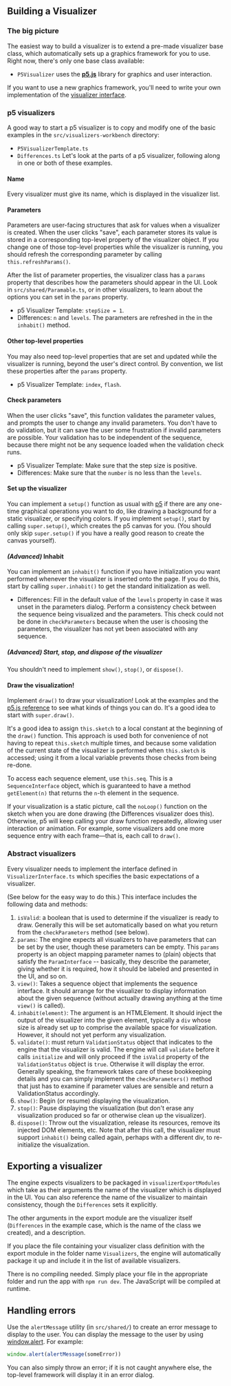 ## Building a Visualizer

### The big picture

The easiest way to build a visualizer is to extend a pre-made visualizer base
class, which automatically sets up a graphics framework for you to use. Right
now, there's only one base class available:

-   `P5Visualizer` uses the [**p5.js**](https://p5js.org/) library for
    graphics and user interaction.

If you want to use a new graphics framework, you'll need to write your own
implementation of the [visualizer interface](#abstract-visualizers).

### p5 visualizers

A good way to start a p5 visualizer is to copy and modify one of the basic
examples in the `src/visualizers-workbench` directory:

-   `P5VisualizerTemplate.ts`
-   `Differences.ts` Let's look at the parts of a p5 visualizer, following
    along in one or both of these examples.

#### Name

Every visualizer must give its name, which is displayed in the visualizer
list.

#### Parameters

Parameters are user-facing structures that ask for values when a visualizer is
created. When the user clicks "save", each parameter stores its value is
stored in a corresponding top-level property of the visualizer object. If you
change one of those top-level properties while the visualizer is running, you
should refresh the corresponding parameter by calling `this.refreshParams()`.

After the list of parameter properties, the visualizer class has a `params`
property that describes how the parameters should appear in the UI. Look in
`src/shared/Paramable.ts`, or in other visualizers, to learn about the options
you can set in the `params` property.

-   p5 Visualizer Template: `stepSize = 1`.
-   Differences: `n` and `levels`. The parameters are refreshed in the in the
    `inhabit()` method.

#### Other top-level properties

You may also need top-level properties that are set and updated while the
visualizer is running, beyond the user's direct control. By convention, we
list these properties after the `params` property.

-   p5 Visualizer Template: `index`, `flash`.

#### Check parameters

When the user clicks "save", this function validates the parameter values, and
prompts the user to change any invalid parameters. You don't have to do
validation, but it can save the user some frustration if invalid parameters
are possible. Your validation has to be independent of the sequence, because
there might not be any sequence loaded when the validation check runs.

-   p5 Visualizer Template: Make sure that the step size is positive.
-   Differences: Make sure that the `number` is no less than the `levels`.

#### Set up the visualizer

You can implement a `setup()` function as usual with
[p5](https://p5js.org/learn/) if there are any one-time graphical operations
you want to do, like drawing a background for a static visualizer, or
specifying colors. If you implement `setup()`, start by calling
`super.setup()`, which creates the p5 canvas for you. (You should only skip
`super.setup()` if you have a really good reason to create the canvas
yourself).

#### _(Advanced)_ Inhabit

You can implement an `inhabit()` function if you have initialization you want
performed whenever the visualizer is inserted onto the page. If you do this,
start by calling `super.inhabit()` to get the standard initialization as well.

-   Differences: Fill in the default value of the `levels` property in case it
    was unset in the parameters dialog. Perform a consistency check between
    the sequence being visualized and the parameters. This check could not be
    done in `checkParameters` because when the user is choosing the
    parameters, the visualizer has not yet been associated with any sequence.

##### _(Advanced)_ Start, stop, and dispose of the visualizer

You shouldn't need to implement `show()`, `stop()`, or `dispose()`.

#### Draw the visualization!

Implement `draw()` to draw your visualization! Look at the examples and the
[p5.js reference](https://p5js.org/reference/) to see what kinds of things you
can do. It's a good idea to start with `super.draw()`.

It's a good idea to assign `this.sketch` to a local constant at the beginning
of the `draw()` function. This approach is used both for convenience of not
having to repeat `this.sketch` multiple times, and because some validation of
the current state of the visualizer is performed when `this.sketch` is
accessed; using it from a local variable prevents those checks from being
re-done.

To access each sequence element, use `this.seq`. This is a `SequenceInterface`
object, which is guaranteed to have a method `getElement(n)` that returns the
`n`-th element in the sequence.

If your visualization is a static picture, call the `noLoop()` function on the
sketch when you are done drawing (the Differences visualizer does this).
Otherwise, p5 will keep calling your draw function repeatedly, allowing user
interaction or animation. For example, some visualizers add one more sequence
entry with each frame—that is, each call to `draw()`.

### Abstract visualizers

Every visualizer needs to implement the interface defined in
`VisualizerInterface.ts` which specifies the basic expectations of a
visualizer.

(See below for the easy way to do this.) This interface includes the following
data and methods:

<!-- There is significant redundancy between the following and the contents
     of Paramable and VisualizerInterface. Ideally, it would be sorted into
     those two sources, and extracted from the relevant source files, to
     better obey the principle of documentation alongside relevant code.
-->

1. `isValid`: a boolean that is used to determine if the visualizer is ready
   to draw. Generally this will be set automatically based on what you return
   from the `checkParameters` method (see below).
2. `params`: The engine expects all visualizers to have parameters that can be
   set by the user, though these parameters can be empty. This `params`
   property is an object mapping parameter names to (plain) objects that
   satisfy the `ParamInterface` -- basically, they describe the parameter,
   giving whether it is required, how it should be labeled and presented in
   the UI, and so on.
3. `view()`: Takes a sequence object that implements the sequence interface.
   It should arrange for the visualizer to display information about the given
   sequence (without actually drawing anything at the time `view()` is
   called).
4. `inhabit(element)`: The argument is an HTMLElement. It should inject the
   output of the visualizer into the given element, typically a `div` whose
   size is already set up to comprise the available space for visualization.
   However, it should not yet perform any visualization.
5. `validate()`: must return `ValidationStatus` object that indicates to the
   engine that the visualizer is valid. The engine will call `validate` before
   it calls `initialize` and will only proceed if the `isValid` property of
   the `ValidationStatus` object is `true`. Otherwise it will display the
   error. Generally speaking, the framework takes care of these bookkeeping
   details and you can simply implement the `checkParameters()` method that
   just has to examine if parameter values are sensible and return a
   ValidationStatus accordingly.
6. `show()`: Begin (or resume) displaying the visualization.
7. `stop()`: Pause displaying the visualization (but don't erase any
   visualization produced so far or otherwise clean up the visualizer).
8. `dispose()`: Throw out the visualization, release its resources, remove its
   injected DOM elements, etc. Note that after this call, the visualizer must
   support `inhabit()` being called again, perhaps with a different div, to
   re-initialize the visualization.

## Exporting a visualizer

The engine expects visualizers to be packaged in `visualizerExportModules`
which take as their arguments the name of the visualizer which is displayed in
the UI. You can also reference the name of the visualizer to maintain
consistency, though the `Differences` sets it explicitly.

The other arguments in the export module are the visualizer itself
(`Differences` in the example case, which is the name of the class we
created), and a description.

If you place the file containing your visualizer class definition with the
export module in the folder name `Visualizers`, the engine will automatically
package it up and include it in the list of available visualizers.

There is no compiling needed. Simply place your file in the appropriate folder
and run the app with `npm run dev`. The JavaScript will be compiled at
runtime.

## Handling errors

Use the `alertMessage` utility (in `src/shared/`) to create an error message
to display to the user. You can display the message to the user by using
[window.alert](https://developer.mozilla.org/en-US/docs/Web/API/Window/alert).
For example:

```typescript
window.alert(alertMessage(someError))
```

You can also simply throw an error; if it is not caught anywhere else, the
top-level framework will display it in an error dialog.
